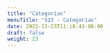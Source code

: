 ```yaml
---
title: "Categorías"
menuTitle: "S23 - Categorías"
date: 2022-12-23T11:18:41-08:00
draft: false
weight: 23
---
```

